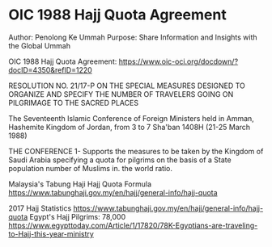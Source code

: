 # OIC 1988 Hajj Quota Agreement
Author: Penolong Ke Ummah 
Purpose: Share Information and Insights with the Global Ummah

OIC 1988 Hajj Quota Agreement: https://www.oic-oci.org/docdown/?docID=4350&refID=1220

RESOLUTION NO. 21/17-P
ON THE SPECIAL MEASURES DESIGNED TO ORGANIZE AND SPECIFY THE NUMBER
OF TRAVELERS GOING ON PILGRIMAGE TO THE SACRED PLACES

The Seventeenth Islamic Conference of Foreign Ministers held in Amman, Hashemite
Kingdom of Jordan, from 3 to 7 Sha'ban 1408H (21-25 March 1988)

THE CONFERENCE
1- Supports the measures to be taken by the Kingdom of Saudi Arabia specifying a quota
for pilgrims on the basis of a State population number of Muslims in. the world ratio.

Malaysia's Tabung Haji Hajj Quota Formula
https://www.tabunghaji.gov.my/en/hajj/general-info/hajj-quota

2017 Hajj Statistics https://www.tabunghaji.gov.my/en/hajj/general-info/hajj-quota
Egypt's Hajj Pilgrims: 78,000 https://www.egypttoday.com/Article/1/17820/78K-Egyptians-are-traveling-to-Hajj-this-year-ministry
